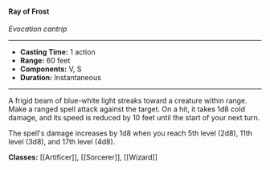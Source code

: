 #### Ray of Frost
*Evocation cantrip*
___
- **Casting Time:** 1 action
- **Range:** 60 feet
- **Components:** V, S
- **Duration:** Instantaneous
---
A frigid beam of blue-white light streaks toward a creature within range. Make a ranged spell attack against the target. On a hit, it takes 1d8 cold damage, and its speed is reduced by 10 feet until the start of your next turn.

The spell's damage increases by 1d8 when you reach 5th level (2d8), 11th level (3d8), and 17th level (4d8).

**Classes:** [[Artificer]], [[Sorcerer]], [[Wizard]]